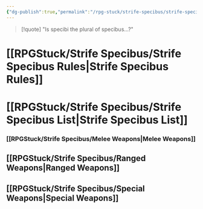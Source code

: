 ```yaml
---
{"dg-publish":true,"permalink":"/rpg-stuck/strife-specibus/strife-specibi/"}
---
```


>[!quote] "Is specibi the plural of specibus...?"

# [[RPGStuck/Strife Specibus/Strife Specibus Rules\|Strife Specibus Rules]]
# [[RPGStuck/Strife Specibus/Strife Specibus List\|Strife Specibus List]]
### [[RPGStuck/Strife Specibus/Melee Weapons\|Melee Weapons]]
## [[RPGStuck/Strife Specibus/Ranged Weapons\|Ranged Weapons]]
## [[RPGStuck/Strife Specibus/Special Weapons\|Special Weapons]]
